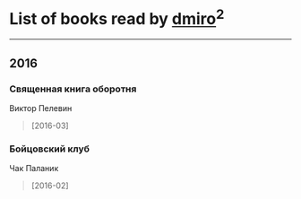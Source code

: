 # List of books read by [dmiro](http://vk.com/id5714115)<sup>2</sup>
---

## 2016

### Священная книга оборотня
Виктор Пелевин
> [2016-03] 


### Бойцовский клуб
Чак Паланик
> [2016-02] 




